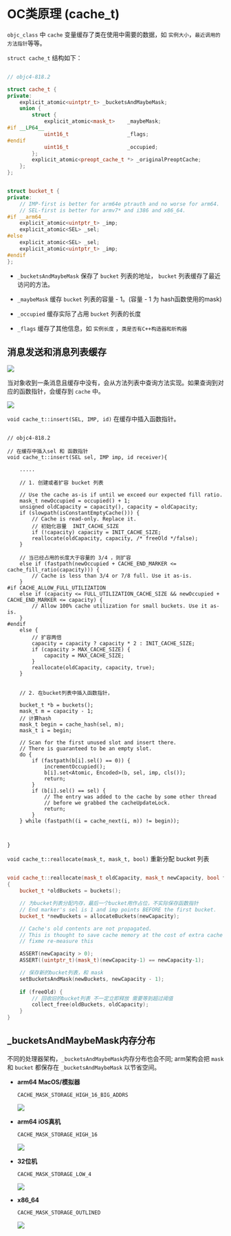 # OC类原理 (cache_t)

`objc_class` 中 `cache` 变量缓存了类在使用中需要的数据，如 `实例大小`，`最近调用的方法指针`等等。

`struct cache_t` 结构如下： 

```c++

// objc4-818.2 

struct cache_t {
private:
    explicit_atomic<uintptr_t> _bucketsAndMaybeMask;     
    union {
        struct {
            explicit_atomic<mask_t>    _maybeMask;
#if __LP64__
            uint16_t                   _flags;
#endif
            uint16_t                   _occupied;
        };
        explicit_atomic<preopt_cache_t *> _originalPreoptCache;
    };
};


struct bucket_t {
private:
    // IMP-first is better for arm64e ptrauth and no worse for arm64.
    // SEL-first is better for armv7* and i386 and x86_64.
#if __arm64__
    explicit_atomic<uintptr_t> _imp;
    explicit_atomic<SEL> _sel;
#else
    explicit_atomic<SEL> _sel;
    explicit_atomic<uintptr_t> _imp;
#endif
};

```

- `_bucketsAndMaybeMask` 保存了 `bucket` 列表的地址， `bucket` 列表缓存了最近访问的方法。

- `_maybeMask` 缓存 `bucket` 列表的容量 - 1。(容量 - 1 为 hash函数使用的mask)

- `_occupied` 缓存实际了占用 `bucket` 列表的长度

- `_flags` 缓存了其他信息，如 `实例长度` ，`类是否有C++构造器和析构器`


## 消息发送和消息列表缓存

![](https://github.com/existorlive/existorlivepic/raw/master/Cooci%20%E5%85%B3%E4%BA%8ECache_t%E5%8E%9F%E7%90%86%E5%88%86%E6%9E%90%E5%9B%BE.png)

当对象收到一条消息且缓存中没有，会从方法列表中查询方法实现。如果查询到对应的函数指针，会缓存到 `cache` 中。

![](https://github.com/existorlive/existorlivepic/raw/master/%E6%88%AA%E5%B1%8F2021-04-28%20%E4%B8%8A%E5%8D%882.02.32.png)

`void cache_t::insert(SEL, IMP, id)` 在缓存中插入函数指针。

```objc 

// objc4-818.2 

// 在缓存中插入sel 和 函数指针
void cache_t::insert(SEL sel, IMP imp, id receiver){

    .....

    // 1. 创建或者扩容 bucket 列表

    // Use the cache as-is if until we exceed our expected fill ratio.
    mask_t newOccupied = occupied() + 1;
    unsigned oldCapacity = capacity(), capacity = oldCapacity;
    if (slowpath(isConstantEmptyCache())) {
        // Cache is read-only. Replace it.
        // 初始化容量  INIT_CACHE_SIZE
        if (!capacity) capacity = INIT_CACHE_SIZE;
        reallocate(oldCapacity, capacity, /* freeOld */false);
    }

    // 当已经占用的长度大于容量的 3/4 ，则扩容
    else if (fastpath(newOccupied + CACHE_END_MARKER <= cache_fill_ratio(capacity))) {
        // Cache is less than 3/4 or 7/8 full. Use it as-is.
    }
#if CACHE_ALLOW_FULL_UTILIZATION
    else if (capacity <= FULL_UTILIZATION_CACHE_SIZE && newOccupied + CACHE_END_MARKER <= capacity) {
        // Allow 100% cache utilization for small buckets. Use it as-is.
    }
#endif
    else {
        // 扩容两倍
        capacity = capacity ? capacity * 2 : INIT_CACHE_SIZE;
        if (capacity > MAX_CACHE_SIZE) {
            capacity = MAX_CACHE_SIZE;
        }
        reallocate(oldCapacity, capacity, true);
    }


    // 2. 在bucket列表中插入函数指针， 

    bucket_t *b = buckets();
    mask_t m = capacity - 1;
    // 计算hash
    mask_t begin = cache_hash(sel, m);
    mask_t i = begin;

    // Scan for the first unused slot and insert there.
    // There is guaranteed to be an empty slot.
    do {
        if (fastpath(b[i].sel() == 0)) {
            incrementOccupied();
            b[i].set<Atomic, Encoded>(b, sel, imp, cls());
            return;
        }
        if (b[i].sel() == sel) {
            // The entry was added to the cache by some other thread
            // before we grabbed the cacheUpdateLock.
            return;
        }
    } while (fastpath((i = cache_next(i, m)) != begin));



}
```

`void cache_t::reallocate(mask_t, mask_t, bool)` 重新分配 bucket 列表

```c++

void cache_t::reallocate(mask_t oldCapacity, mask_t newCapacity, bool freeOld)
{
    bucket_t *oldBuckets = buckets();

    // 为bucket列表分配内存，最后一个bucket用作占位，不实际保存函数指针
    // End marker's sel is 1 and imp points BEFORE the first bucket.
    bucket_t *newBuckets = allocateBuckets(newCapacity);

    // Cache's old contents are not propagated. 
    // This is thought to save cache memory at the cost of extra cache fills.
    // fixme re-measure this

    ASSERT(newCapacity > 0);
    ASSERT((uintptr_t)(mask_t)(newCapacity-1) == newCapacity-1);

    // 保存新的bucket列表，和 mask
    setBucketsAndMask(newBuckets, newCapacity - 1);
    
    if (freeOld) {
        // 回收旧的bucket列表 不一定立即释放 需要等到超过阈值
        collect_free(oldBuckets, oldCapacity);
    }
}
```

## _bucketsAndMaybeMask内存分布

不同的处理器架构，`_bucketsAndMaybeMask`内存分布也会不同; arm架构会把 `mask` 和 `bucket`  都保存在 `_bucketsAndMaybeMask` 以节省空间。

- **arm64 MacOS/模拟器**
  
  `CACHE_MASK_STORAGE_HIGH_16_BIG_ADDRS`

  ![](https://github.com/existorlive/existorlivepic/raw/master/20210427033020.png)

- **arm64 iOS真机**

   `CACHE_MASK_STORAGE_HIGH_16`

   ![](https://github.com/existorlive/existorlivepic/raw/master/20210428033821.png)   


- **32位机**

    `CACHE_MASK_STORAGE_LOW_4`

    ![](https://github.com/existorlive/existorlivepic/raw/master/20210328035021.png)

  
 
- **x86_64**

   `CACHE_MASK_STORAGE_OUTLINED `
   
   ![](https://github.com/existorlive/existorlivepic/raw/master/20210427031723.png)



